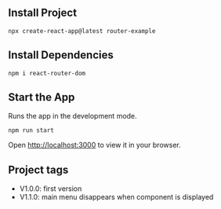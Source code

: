 ## Install Project

```
npx create-react-app@latest router-example
```

## Install Dependencies

```
npm i react-router-dom
```

## Start the App

Runs the app in the development mode.
```
npm run start
```
Open [http://localhost:3000](http://localhost:3000) to view it in your browser.

## Project tags

* V1.0.0: first version
* V1.1.0: main menu disappears when component is displayed

